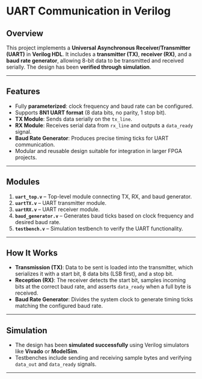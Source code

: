 
# UART Communication in Verilog

## Overview
This project implements a **Universal Asynchronous Receiver/Transmitter (UART)** in **Verilog HDL**. It includes a **transmitter (TX)**, **receiver (RX)**, and a **baud rate generator**, allowing 8-bit data to be transmitted and received serially. The design has been **verified through simulation**.

---

## Features
- Fully **parameterized**: clock frequency and baud rate can be configured.  
- Supports **8N1 UART format** (8 data bits, no parity, 1 stop bit).  
- **TX Module**: Sends data serially on the `tx_line`.  
- **RX Module**: Receives serial data from `rx_line` and outputs a `data_ready` signal.  
- **Baud Rate Generator**: Produces precise timing ticks for UART communication.  
- Modular and reusable design suitable for integration in larger FPGA projects.  

---

## Modules
1. **`uart_top.v`** – Top-level module connecting TX, RX, and baud generator.  
2. **`uartTX.v`** – UART transmitter module.  
3. **`uartRX.v`** – UART receiver module.  
4. **`baud_generator.v`** – Generates baud ticks based on clock frequency and desired baud rate.  
5. **`testbench.v`** – Simulation testbench to verify the UART functionality.  

---

## How It Works
- **Transmission (TX)**: Data to be sent is loaded into the transmitter, which serializes it with a start bit, 8 data bits (LSB first), and a stop bit.  
- **Reception (RX)**: The receiver detects the start bit, samples incoming bits at the correct baud rate, and asserts `data_ready` when a full byte is received.  
- **Baud Rate Generator**: Divides the system clock to generate timing ticks matching the configured baud rate.  

---

## Simulation
- The design has been **simulated successfully** using Verilog simulators like **Vivado** or **ModelSim**.  
- Testbenches include sending and receiving sample bytes and verifying `data_out` and `data_ready` signals.  

---

